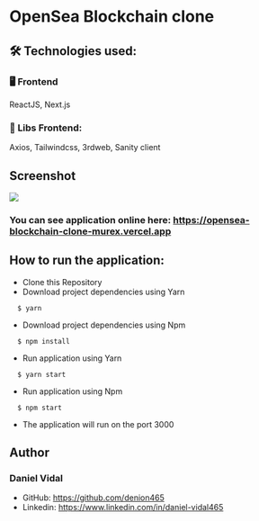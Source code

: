 # OpenSea Blockchain clone


## 🛠 Technologies used:
### 🖥 Frontend
ReactJS, Next.js

### 📘 Libs Frontend:
Axios, Tailwindcss, 3rdweb, Sanity client

## Screenshot

<img src="https://user-images.githubusercontent.com/71099459/155633112-e5d73c9b-633d-4874-9bc8-797926a1be39.png" />

### You can see application online here: https://opensea-blockchain-clone-murex.vercel.app


## How to run the application:
  * Clone this Repository
  * Download project dependencies using Yarn
  ```shell
    $ yarn
  ```
  
  * Download project dependencies using Npm
  ```shell
    $ npm install
  ```

  * Run application using Yarn
  ```shell
    $ yarn start
  ```

  * Run application using Npm
  ```shell
    $ npm start
  ```
  * The application will run on the port 3000


 ## Author
 ### Daniel Vidal
 * GitHub: https://github.com/denion465
 * Linkedin: https://www.linkedin.com/in/daniel-vidal465
